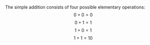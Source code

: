 The simple addition consists of four possible elementary operations:
$$0+0=0$$
$$0+1=1$$
$$1+0=1$$
$$1+1=10$$
